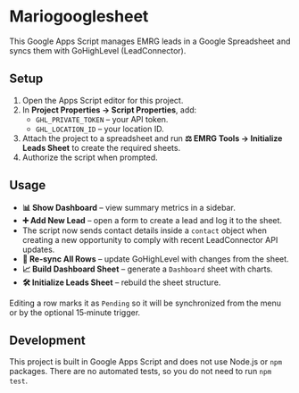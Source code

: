 # Mariogooglesheet

This Google Apps Script manages EMRG leads in a Google Spreadsheet and syncs them with GoHighLevel (LeadConnector).

## Setup

1. Open the Apps Script editor for this project.
2. In **Project Properties → Script Properties**, add:
   - `GHL_PRIVATE_TOKEN` – your API token.
   - `GHL_LOCATION_ID` – your location ID.
3. Attach the project to a spreadsheet and run **⚖️ EMRG Tools → Initialize Leads Sheet** to create the required sheets.
4. Authorize the script when prompted.

## Usage

- **📊 Show Dashboard** – view summary metrics in a sidebar.
- **➕ Add New Lead** – open a form to create a lead and log it to the sheet.
- The script now sends contact details inside a `contact` object when creating a
  new opportunity to comply with recent LeadConnector API updates.
- **🔄 Re-sync All Rows** – update GoHighLevel with changes from the sheet.
- **📈 Build Dashboard Sheet** – generate a `Dashboard` sheet with charts.
- **🛠️ Initialize Leads Sheet** – rebuild the sheet structure.

Editing a row marks it as `Pending` so it will be synchronized from the menu or by the optional 15‑minute trigger.

## Development

This project is built in Google Apps Script and does not use Node.js or `npm` packages. There are no automated tests, so you do not need to run `npm test`.
